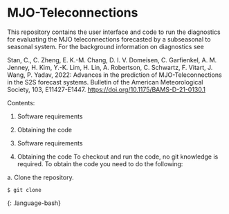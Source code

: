 # MJO-Teleconnections

This repository contains the user interface and code to run the diagnostics for evaluating the MJO teleconnections forecasted by a subseasonal to seasonal system. For the background information on diagnostics see 

Stan, C., C. Zheng, E. K.-M. Chang, D. I. V. Domeisen, C. Garfienkel, A. M. Jenney, H. Kim, Y.-K. Lim, H. Lin, A. Robertson, C. Schwartz, F. Vitart, J. Wang, P. Yadav, 2022: Advances in the prediction of MJO-Teleconnections in the S2S forecast systems. Bulletin of the American Meteorological Society, 103, E11427-E1447. https://doi.org/10.1175/BAMS-D-21-0130.1

Contents:
1. Software requirements
2. Obtaining the code

1. Software requirements


2. Obtaining the code
To checkout and run the code, no git knowledge is required. To obtain the code you need to do the following:

a. Clone the repository.
  ~~~
$ git clone  
~~~
{: .language-bash} 

